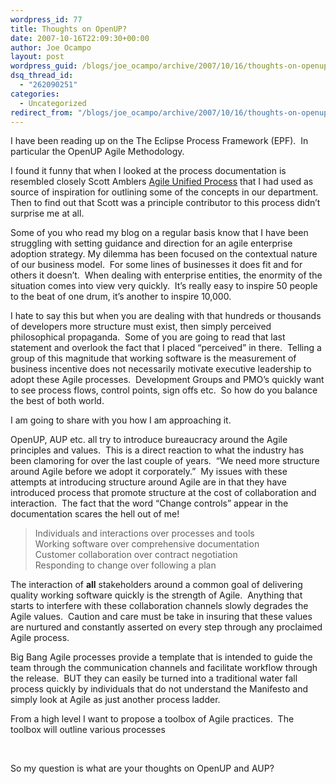 ```yaml
---
wordpress_id: 77
title: Thoughts on OpenUP?
date: 2007-10-16T22:09:30+00:00
author: Joe Ocampo
layout: post
wordpress_guid: /blogs/joe_ocampo/archive/2007/10/16/thoughts-on-openup.aspx
dsq_thread_id:
  - "262090251"
categories:
  - Uncategorized
redirect_from: "/blogs/joe_ocampo/archive/2007/10/16/thoughts-on-openup.aspx/"
---
```

I have been reading up on the The Eclipse Process Framework (EPF).&nbsp; In particular the OpenUP Agile Methodology.

I found it funny that when I looked at the process documentation is resembled closely Scott Amblers [Agile Unified Process](http://en.wikipedia.org/wiki/Agile_Unified_Process)&nbsp;that I had used as source of inspiration for outlining some of the concepts&nbsp;in our department.&nbsp; Then to find out that Scott was a principle contributor to this process didn&#8217;t surprise me at all.

Some of you who read my blog on a regular basis know that I have been struggling with setting guidance and direction for an agile&nbsp;enterprise adoption strategy. My dilemma has been focused on the contextual nature of our business model.&nbsp; For some lines of businesses it does fit and for others it doesn&#8217;t.&nbsp; When dealing with enterprise entities, the&nbsp;enormity of the situation comes into view very quickly.&nbsp; It&#8217;s really easy to inspire 50 people to the beat of one drum,&nbsp;it&#8217;s another to inspire 10,000.&nbsp; 

I hate to say this but when you are dealing with that hundreds or thousands of&nbsp;developers more structure must exist, then simply perceived philosophical propaganda.&nbsp; Some of you are going to read that last statement and overlook the fact that I placed &#8220;perceived&#8221; in there.&nbsp; Telling a group of this magnitude that working software is the measurement of business incentive does not necessarily motivate executive leadership to adopt these Agile processes.&nbsp; Development Groups and PMO&#8217;s quickly want to see process flows, control points, sign offs etc.&nbsp; So how do you balance the best of both world.

I am going to share with you how I am approaching it.&nbsp; 

OpenUP, AUP etc. all try to introduce bureaucracy around the Agile principles and values.&nbsp; This is a direct reaction to what the industry has been clamoring for over the last couple of years.&nbsp; &#8220;We need more structure around Agile before we adopt it corporately.&#8221;&nbsp; My&nbsp;issues with these attempts at introducing structure around Agile are in that they have introduced&nbsp;process that&nbsp;promote structure at the cost of collaboration and interaction.&nbsp; The fact that the word &#8220;Change controls&#8221; appear in the documentation scares the hell out of me!

> Individuals and interactions over processes and tools  
> Working software over comprehensive documentation  
> Customer collaboration over contract negotiation  
> Responding to change over following a plan

The interaction of **all** stakeholders around a common goal of delivering quality working software quickly is the strength of Agile.&nbsp; Anything that starts to interfere with these collaboration channels slowly degrades the Agile values.&nbsp; Caution and care must be take in insuring that these values are nurtured and constantly asserted on every step through any proclaimed Agile&nbsp;process.

Big Bang Agile processes provide a template that is intended to guide the team through the&nbsp;communication channels and facilitate workflow through the release.&nbsp; BUT they can easily be turned into a traditional water fall process quickly by individuals that do not understand the Manifesto and simply look at Agile as just another process ladder.

From a high level I want to propose a toolbox of Agile practices.&nbsp; The toolbox will outline various processes 

&nbsp;

So my question is what are your thoughts on OpenUP and AUP?